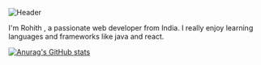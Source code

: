 ![Header](./github-header-image.png)

I'm Rohith , a passionate web developer from India. I really enjoy learning languages and frameworks like java and react.

[![Anurag's GitHub stats](https://github-readme-stats.vercel.app/api?username=rohithkalva)](https://github.com/anuraghazra/github-readme-stats)
